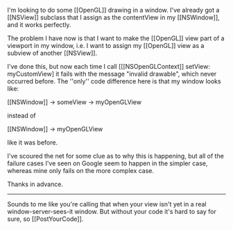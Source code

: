 I'm looking to do some [[OpenGL]] drawing in a window. I've already got a [[NSView]] subclass that I assign as the contentView in my [[NSWindow]], and it works perfectly.

The problem I have now is that I want to make the [[OpenGL]] view part of a viewport in my window, i.e. I want to assign my [[OpenGL]] view as a subview of another [[NSView]].

I've done this, but now each time I call [[[NSOpenGLContext]] setView: myCustomView] it fails with the message "invalid drawable", which never occurred before. The ''only'' code difference here is that my window looks like:

[[NSWindow]] -> someView -> myOpenGLView

instead of

[[NSWindow]] -> myOpenGLView

like it was before.

I've scoured the net for some clue as to why this is happening, but all of the failure cases I've seen on Google seem to happen in the simpler case, whereas mine only fails on the more complex case.

Thanks in advance.

----
Sounds to me like you're calling that when your view isn't yet in a real window-server-sees-it window. But without your code it's hard to say for sure, so [[PostYourCode]].